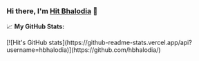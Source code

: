 ### Hi there, I'm <a href="#" target="_blank">Hit Bhalodia</a> 👋

📈 **My GitHub Stats:**

<div>
 [![Hit's GitHub stats](https://github-readme-stats.vercel.app/api?username=hbhalodia)](https://github.com/hbhalodia/)
</div>

<!--
**hbhalodia/hbhalodia** is a ✨ _special_ ✨ repository because its `README.md` (this file) appears on your GitHub profile.

Here are some ideas to get you started:

- 🔭 I’m currently working on ...
- 🌱 I’m currently learning ...
- 👯 I’m looking to collaborate on ...
- 🤔 I’m looking for help with ...
- 💬 Ask me about ...
- 📫 How to reach me: ...
- 😄 Pronouns: ...
- ⚡ Fun fact: ...
-->
